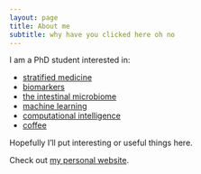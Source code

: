 ```yaml
---
layout: page
title: About me
subtitle: why have you clicked here oh no
---
```


I am a PhD student interested in:

- [stratified medicine](http://biomed.science.ulster.ac.uk/stratifiedmed/-What-is-Stratified-Medicine-.html)
- [biomarkers](https://en.wikipedia.org/wiki/Biomarker)
- [the intestinal microbiome](https://en.wikipedia.org/wiki/Human_microbiota#Intestinal_flora)
- [machine learning](https://en.wikipedia.org/?title=Machine_learning)
- [computational intelligence](https://en.wikipedia.org/wiki/Computational_intelligence)
- [coffee](/img/coffee.gif) 

Hopefully I’ll put interesting or useful things here.

Check out [my personal website](http://exoenzy.me).
